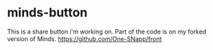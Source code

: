 # minds-button
This is a share button i'm working on. Part of the code is on my forked version of Minds.
https://github.com/One-SNapp/front
